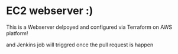 
# EC2 webserver :)

This is a Webserver delpoyed and configured via Terraform on AWS platform!

and Jenkins job will triggred once the pull request is happen
